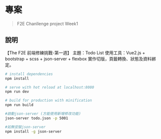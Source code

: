 # 專案

> F2E Chanllenge project Week1

## 說明
【The F2E 前端修練挑戰-第一週】
主題：Todo List
使用工具：Vue2.js + bootstrap + scss + json-server + flexbox
實作切版，頁籤轉換、狀態及資料綁定。

``` bash
# install dependencies
npm install

# serve with hot reload at localhost:8080
npm run dev

# build for production with minification
npm run build

#啟動json-server (方能使用新增修改功能)
json-server todo.json -p 5001

#如無安裝json-server
npm install -g json-server

```
